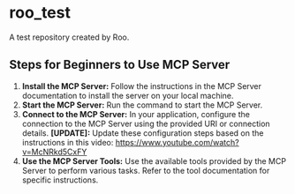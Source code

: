 # roo_test

A test repository created by Roo.

## Steps for Beginners to Use MCP Server

1.  **Install the MCP Server:** Follow the instructions in the MCP Server documentation to install the server on your local machine.
2.  **Start the MCP Server:** Run the command to start the MCP Server.
3.  **Connect to the MCP Server:** In your application, configure the connection to the MCP Server using the provided URI or connection details.
   **[UPDATE]:** Update these configuration steps based on the instructions in this video: https://www.youtube.com/watch?v=McNRkd5CxFY
4.  **Use the MCP Server Tools:** Use the available tools provided by the MCP Server to perform various tasks. Refer to the tool documentation for specific instructions.